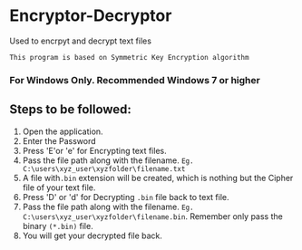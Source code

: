 # Encryptor-Decryptor
Used to encrpyt and decrypt text files

`This program is based on Symmetric Key Encryption algorithm`
### For Windows Only. Recommended Windows 7 or higher

## Steps to be followed:
1. Open the application.
2. Enter the Password
3. Press 'E'or 'e' for Encrypting text files.
4. Pass the file path along with the filename. `Eg. C:\users\xyz_user\xyzfolder\filename.txt`
5. A  file with`.bin` extension will be created, which is nothing but the Cipher file of your text file. 
6. Press 'D' or 'd' for Decrypting `.bin` file back to text file.
7. Pass the file path along with the filename. `Eg. C:\users\xyz_user\xyzfolder\filename.bin`. Remember only pass the binary `(*.bin)` file.
8. You will get your decrypted file back.
